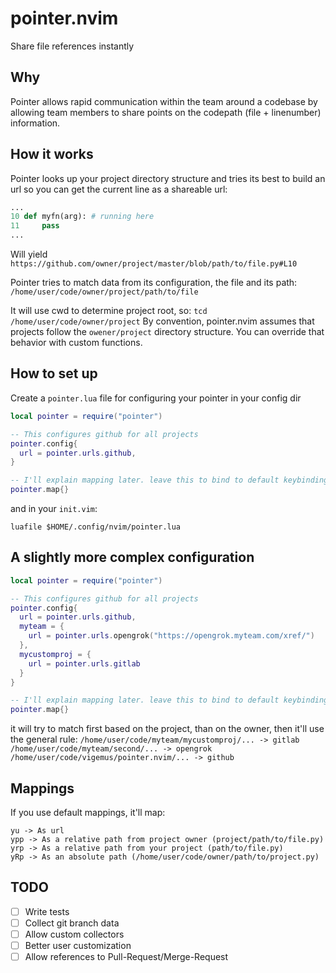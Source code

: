 # pointer.nvim

Share file references instantly

## Why

Pointer allows rapid communication within the team around a codebase by allowing
team members to share points on the codepath (file + linenumber) information.

## How it works
Pointer looks up your project directory structure and tries its best to
build an url so you can get the current line as a shareable url:

```python
...
10 def myfn(arg): # running here
11     pass
...
```

Will yield `https://github.com/owner/project/master/blob/path/to/file.py#L10`

Pointer tries to match data from its configuration, the file and its path:
`/home/user/code/owner/project/path/to/file`

It will use cwd to determine project root, so: `tcd /home/user/code/owner/project`
By convention, pointer.nvim assumes that projects follow the `owener/project` directory structure.
You can override that behavior with custom functions.

## How to set up

Create a `pointer.lua` file for configuring your pointer in your config dir

```lua
local pointer = require("pointer")

-- This configures github for all projects
pointer.config{
  url = pointer.urls.github,
}

-- I'll explain mapping later. leave this to bind to default keybindings
pointer.map{}
```

and in your `init.vim`:
```vim
luafile $HOME/.config/nvim/pointer.lua
```

## A slightly more complex configuration

```lua
local pointer = require("pointer")

-- This configures github for all projects
pointer.config{
  url = pointer.urls.github,
  myteam = {
    url = pointer.urls.opengrok("https://opengrok.myteam.com/xref/")
  },
  mycustomproj = {
    url = pointer.urls.gitlab
  }
}

-- I'll explain mapping later. leave this to bind to default keybindings
pointer.map{}
```

it will try to match first based on the project, than on the owner, then it'll use the general rule:
`/home/user/code/myteam/mycustomproj/... -> gitlab`
`/home/user/code/myteam/second/... -> opengrok`
`/home/user/code/vigemus/pointer.nvim/... -> github`

## Mappings

If you use default mappings, it'll map:
```
yu -> As url
ypp -> As a relative path from project owner (project/path/to/file.py)
yrp -> As a relative path from your project (path/to/file.py)
yRp -> As an absolute path (/home/user/code/owner/path/to/project.py)
```

## TODO

- [ ] Write tests
- [ ] Collect git branch data
- [ ] Allow custom collectors
- [ ] Better user customization
- [ ] Allow references to Pull-Request/Merge-Request
